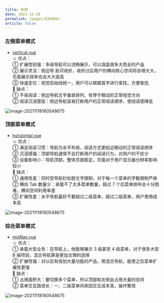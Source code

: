 ```yaml
---
title: 布局
date: 2021-11-28
permalink: /pages/93bd0d/
article: false
---
```


### 左侧菜单模式

- [vertical.vue](https://gitee.com/yiming_chang/vue-pure-admin/blob/main/src/layout/components/sidebar/vertical.vue) <Badge text="代码"/>  
  ☺️ 优点：  
   ① 扩展性较强：多级导航可以流畅展示，可以涵盖很多大而全的产品  
   ② 展示灵活：侧边导 航可收折，收折过后用户的横向核心空间将会增大大，页面展示效率也会大大提高  
   ③ 快速定位：视觉启始线统一，用户可以根据首字进行查找，方便查找  
  🥺 缺点：  
   ① 不易阅读：侧边导航文字垂直排列，有悖于眼动的正常视觉方向  
   ② 阅读沉浸感低：侧边导航容易打断用户的正常阅读顺序，使阅读感降低

![image-20211118160548675](/img/layout/vertical.png)

### 顶部菜单模式

- [horizontal.vue](https://gitee.com/yiming_chang/vue-pure-admin/blob/main/src/layout/components/sidebar/horizontal.vue) <Badge text="代码"/>  
  ☺️ 优点：  
   ① 满足阅读习惯：导航为水平布局，阅读方式更贴近眼动的正常阅读顺序  
   ② 沉浸感强：顶部导航通常不会打断用户的阅读行为，对用户的干扰少  
   ③ 设备影响小：导航顶部，整体页面稳定，页面对于用户显示器分辨率影响较小  
  🥺 缺点：  
  ① 通用性差：同时受导航栏标题文字限制，对于每一个菜单的字数限制严格  
  ② 横向 Tab 数量少：承载不了太多菜单数量，超过 7 个后菜单排布会十分困难，横向空间利用率差  
  ③ 扩展性差：水平导航最好不要超过二级菜单，超过二级菜单，用户使用成本高

![image-20211118160548675](/img/layout/horizontal.png)

### 综合菜单模式

- [mixNav.vue](https://gitee.com/yiming_chang/vue-pure-admin/blob/main/src/layout/components/sidebar/mixNav.vue) <Badge text="代码"/>  
  ☺️ 优点：  
   ① 承载大型业务：在导航上，他能够展示 3 级甚至 4 级菜单，对于很多大型 B 端项目，混合导航算是更加合理的选择  
   ② 扩展性强：对以后有规划大量功能的产品，用混合导航，能使之后菜单扩展性更强  
  🥺 缺点：  
  ① 占用面积大：要切换多个菜单，所以顶部和左侧会占用大量的空间  
  ② 菜单交互路径长：一、二级菜单间来回交互成本高，操作繁琐

![image-20211118160548675](/img/layout/mix.png)
